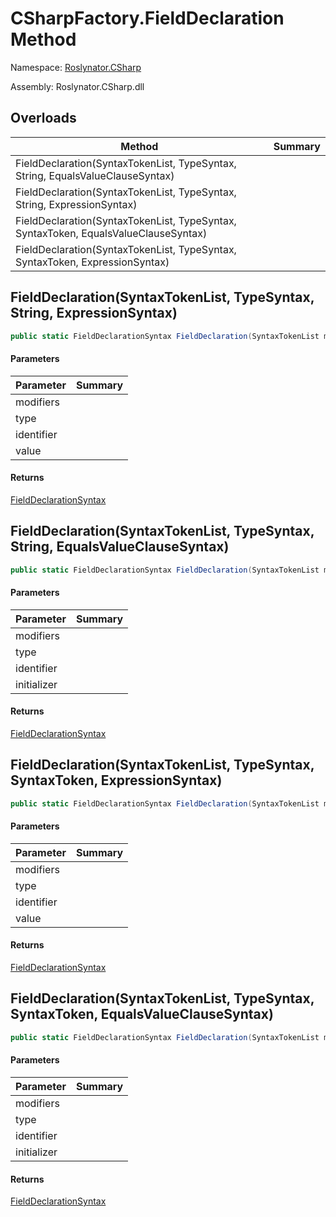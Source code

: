 # CSharpFactory\.FieldDeclaration Method

Namespace: [Roslynator.CSharp](../../README.md)

Assembly: Roslynator\.CSharp\.dll

## Overloads

| Method | Summary |
| ------ | ------- |
| FieldDeclaration\(SyntaxTokenList, TypeSyntax, String, EqualsValueClauseSyntax\) | |
| FieldDeclaration\(SyntaxTokenList, TypeSyntax, String, ExpressionSyntax\) | |
| FieldDeclaration\(SyntaxTokenList, TypeSyntax, SyntaxToken, EqualsValueClauseSyntax\) | |
| FieldDeclaration\(SyntaxTokenList, TypeSyntax, SyntaxToken, ExpressionSyntax\) | |

## FieldDeclaration\(SyntaxTokenList, TypeSyntax, String, ExpressionSyntax\)

```csharp
public static FieldDeclarationSyntax FieldDeclaration(SyntaxTokenList modifiers, TypeSyntax type, string identifier, ExpressionSyntax value = null)
```

#### Parameters

| Parameter | Summary |
| --------- | ------- |
| modifiers | |
| type | |
| identifier | |
| value | |

#### Returns

[FieldDeclarationSyntax](https://docs.microsoft.com/en-us/dotnet/api/microsoft.codeanalysis.csharp.syntax.fielddeclarationsyntax)


## FieldDeclaration\(SyntaxTokenList, TypeSyntax, String, EqualsValueClauseSyntax\)

```csharp
public static FieldDeclarationSyntax FieldDeclaration(SyntaxTokenList modifiers, TypeSyntax type, string identifier, EqualsValueClauseSyntax initializer)
```

#### Parameters

| Parameter | Summary |
| --------- | ------- |
| modifiers | |
| type | |
| identifier | |
| initializer | |

#### Returns

[FieldDeclarationSyntax](https://docs.microsoft.com/en-us/dotnet/api/microsoft.codeanalysis.csharp.syntax.fielddeclarationsyntax)


## FieldDeclaration\(SyntaxTokenList, TypeSyntax, SyntaxToken, ExpressionSyntax\)

```csharp
public static FieldDeclarationSyntax FieldDeclaration(SyntaxTokenList modifiers, TypeSyntax type, SyntaxToken identifier, ExpressionSyntax value = null)
```

#### Parameters

| Parameter | Summary |
| --------- | ------- |
| modifiers | |
| type | |
| identifier | |
| value | |

#### Returns

[FieldDeclarationSyntax](https://docs.microsoft.com/en-us/dotnet/api/microsoft.codeanalysis.csharp.syntax.fielddeclarationsyntax)


## FieldDeclaration\(SyntaxTokenList, TypeSyntax, SyntaxToken, EqualsValueClauseSyntax\)

```csharp
public static FieldDeclarationSyntax FieldDeclaration(SyntaxTokenList modifiers, TypeSyntax type, SyntaxToken identifier, EqualsValueClauseSyntax initializer)
```

#### Parameters

| Parameter | Summary |
| --------- | ------- |
| modifiers | |
| type | |
| identifier | |
| initializer | |

#### Returns

[FieldDeclarationSyntax](https://docs.microsoft.com/en-us/dotnet/api/microsoft.codeanalysis.csharp.syntax.fielddeclarationsyntax)


